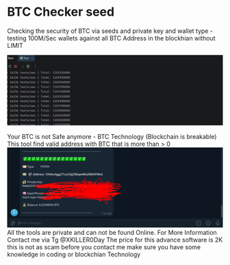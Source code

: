 # BTC Checker seed
Checking the security of BTC via seeds and private key and wallet type - testing 100M/Sec wallets against all BTC Address in the blockhian without LIMIT

<img src="https://raw.githubusercontent.com/xkiller0/BTC-Checker-seed/refs/heads/main/btc-checker-seed.PNG">

Your BTC is not Safe anymore - BTC Technology (Blockchain is breakable)
This tool find valid address with BTC that is more than > 0 
<img src="https://raw.githubusercontent.com/xkiller0/BTC-Checker-seed/refs/heads/main/btc-checker-seed-2.PNG">
All the tools are private and can not be found Online.
For More Information Contact me via Tg @XKILLER0Day
The price for this advance software is 2K this is not as scam before you contact me make sure you have some knowledge in coding or blockchian Technology 

